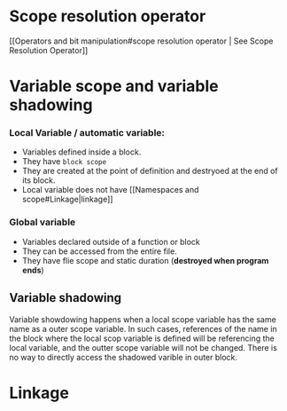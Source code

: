 # Scope resolution operator

[[Operators and bit manipulation#scope resolution operator | See Scope Resolution Operator]]

# Variable scope and variable shadowing
### Local Variable / automatic variable:
- Variables defined inside a block.
- They have `block scope`
- They are created at the point of definition and destryoed at the end of its block.
- Local variable does not have [[Namespaces and scope#Linkage|linkage]]
### Global variable
- Variables declared outside of a function or block
- They can be accessed from the entire file.
- They have flie scope and static duration (**destroyed when program ends**)
## Variable shadowing
Variable showdowing happens when a local scope variable has the same name as a outer scope variable.
In such cases, references of the name in the block where the local scop variable is defined will be referencing the local variable, and the outter scope variable will not be changed.
There is no way to directly access the shadowed varible in outer block.

# Linkage
